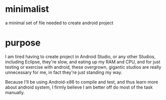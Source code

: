 # minimalist
a minimal set of file needed to create android project

# purpose
I am tired having to create project in Android Studio, or any other Studios, including Eclipse, they're slow, and eating up my RAM and CPU,
and for just testing or exercise with android, these overgrown, gigantic studios are really unnecessary for me, in fact they're just standing my way.

Because I'll be using Android-x86 to compile and test, and thus learn more about android system, I firmly believe I am better off do most of the task manually.
